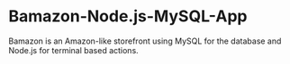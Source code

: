 # Bamazon-Node.js-MySQL-App
Bamazon is an Amazon-like storefront using MySQL for the database and Node.js for terminal based actions.
